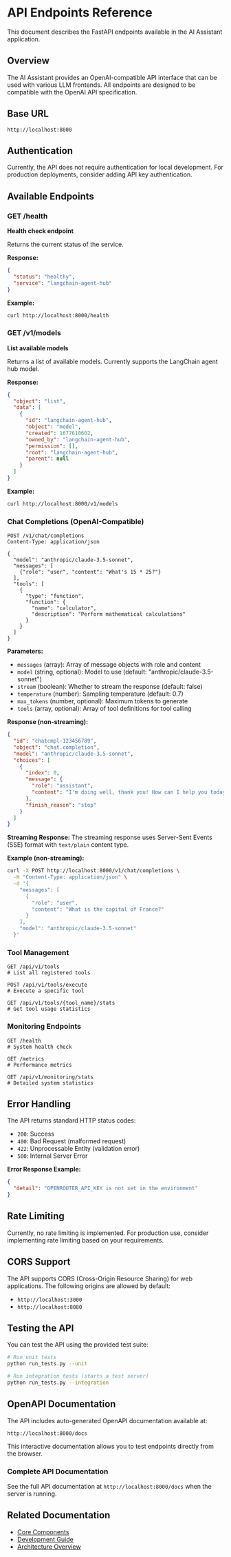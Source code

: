 # API Endpoints Reference

This document describes the FastAPI endpoints available in the AI Assistant application.

## Overview

The AI Assistant provides an OpenAI-compatible API interface that can be used with various LLM frontends. All endpoints are designed to be compatible with the OpenAI API specification.

## Base URL

```
http://localhost:8000
```

## Authentication

Currently, the API does not require authentication for local development. For production deployments, consider adding API key authentication.

## Available Endpoints

### GET /health
**Health check endpoint**

Returns the current status of the service.

**Response:**
```json
{
  "status": "healthy",
  "service": "langchain-agent-hub"
}
```

**Example:**
```bash
curl http://localhost:8000/health
```

### GET /v1/models
**List available models**

Returns a list of available models. Currently supports the LangChain agent hub model.

**Response:**
```json
{
  "object": "list",
  "data": [
    {
      "id": "langchain-agent-hub",
      "object": "model",
      "created": 1677610602,
      "owned_by": "langchain-agent-hub",
      "permission": [],
      "root": "langchain-agent-hub",
      "parent": null
    }
  ]
}
```

**Example:**
```bash
curl http://localhost:8000/v1/models
```

### Chat Completions (OpenAI-Compatible)
```http
POST /v1/chat/completions
Content-Type: application/json

{
  "model": "anthropic/claude-3.5-sonnet",
  "messages": [
    {"role": "user", "content": "What's 15 * 25?"}
  ],
  "tools": [
    {
      "type": "function",
      "function": {
        "name": "calculator",
        "description": "Perform mathematical calculations"
      }
    }
  ]
}
```

**Parameters:**
- `messages` (array): Array of message objects with role and content
- `model` (string, optional): Model to use (default: "anthropic/claude-3.5-sonnet")
- `stream` (boolean): Whether to stream the response (default: false)
- `temperature` (number): Sampling temperature (default: 0.7)
- `max_tokens` (number, optional): Maximum tokens to generate
- `tools` (array, optional): Array of tool definitions for tool calling

**Response (non-streaming):**
```json
{
  "id": "chatcmpl-123456789",
  "object": "chat.completion",
  "model": "anthropic/claude-3.5-sonnet",
  "choices": [
    {
      "index": 0,
      "message": {
        "role": "assistant",
        "content": "I'm doing well, thank you! How can I help you today?"
      },
      "finish_reason": "stop"
    }
  ]
}
```

**Streaming Response:**
The streaming response uses Server-Sent Events (SSE) format with `text/plain` content type.

**Example (non-streaming):**
```bash
curl -X POST http://localhost:8000/v1/chat/completions \
  -H "Content-Type: application/json" \
  -d '{
    "messages": [
      {
        "role": "user",
        "content": "What is the capital of France?"
      }
    ],
    "model": "anthropic/claude-3.5-sonnet"
  }'
```

### Tool Management
```http
GET /api/v1/tools
# List all registered tools

POST /api/v1/tools/execute
# Execute a specific tool

GET /api/v1/tools/{tool_name}/stats
# Get tool usage statistics
```

### Monitoring Endpoints
```http
GET /health
# System health check

GET /metrics
# Performance metrics

GET /api/v1/monitoring/stats
# Detailed system statistics
```

## Error Handling

The API returns standard HTTP status codes:

- `200`: Success
- `400`: Bad Request (malformed request)
- `422`: Unprocessable Entity (validation error)
- `500`: Internal Server Error

**Error Response Example:**
```json
{
  "detail": "OPENROUTER_API_KEY is not set in the environment"
}
```

## Rate Limiting

Currently, no rate limiting is implemented. For production use, consider implementing rate limiting based on your requirements.

## CORS Support

The API supports CORS (Cross-Origin Resource Sharing) for web applications. The following origins are allowed by default:

- `http://localhost:3000`
- `http://localhost:8080`

## Testing the API

You can test the API using the provided test suite:

```bash
# Run unit tests
python run_tests.py --unit

# Run integration tests (starts a test server)
python run_tests.py --integration
```

## OpenAPI Documentation

The API includes auto-generated OpenAPI documentation available at:

```
http://localhost:8000/docs
```

This interactive documentation allows you to test endpoints directly from the browser.

### Complete API Documentation
See the full API documentation at `http://localhost:8000/docs` when the server is running.

## Related Documentation

- [Core Components](../architecture/core-components.md)
- [Development Guide](../development/development-guide.md)
- [Architecture Overview](../architecture/overview.md)